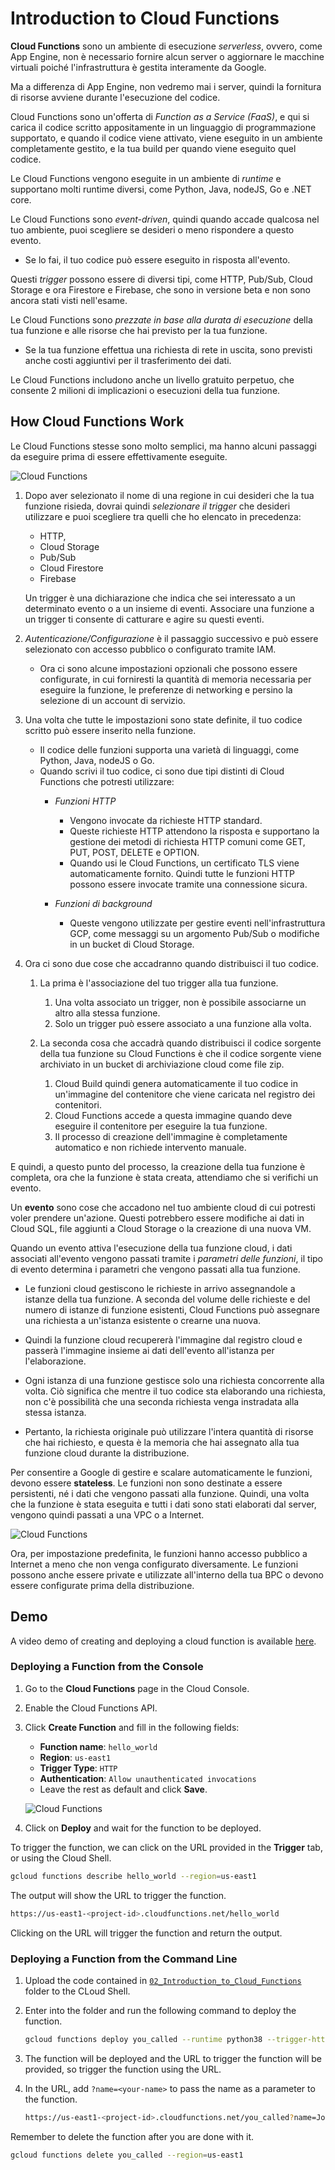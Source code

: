 # Introduction to Cloud Functions

**Cloud Functions** sono un ambiente di esecuzione *serverless*, ovvero, come App Engine, non è necessario fornire alcun server o aggiornare le macchine virtuali poiché l'infrastruttura è gestita interamente da Google.

Ma a differenza di App Engine, non vedremo mai i server, quindi la fornitura di risorse avviene durante l'esecuzione del codice.

Cloud Functions sono un'offerta di *Function as a Service (FaaS)*, e qui si carica il codice scritto appositamente in un linguaggio di programmazione supportato, e quando il codice viene attivato, viene eseguito in un ambiente completamente gestito, e la tua build per quando viene eseguito quel codice.

Le Cloud Functions vengono eseguite in un ambiente di *runtime* e supportano molti runtime diversi, come Python, Java, nodeJS, Go e .NET core.

Le Cloud Functions sono *event-driven*, quindi quando accade qualcosa nel tuo ambiente, puoi scegliere se desideri o meno rispondere a questo evento.

- Se lo fai, il tuo codice può essere eseguito in risposta all'evento.

Questi *trigger* possono essere di diversi tipi, come HTTP, Pub/Sub, Cloud Storage e ora Firestore e Firebase, che sono in versione beta e non sono ancora stati visti nell'esame.

Le Cloud Functions sono *prezzate in base alla durata di esecuzione* della tua funzione e alle risorse che hai previsto per la tua funzione.

- Se la tua funzione effettua una richiesta di rete in uscita, sono previsti anche costi aggiuntivi per il trasferimento dei dati.

Le Cloud Functions includono anche un livello gratuito perpetuo, che consente 2 milioni di implicazioni o esecuzioni della tua funzione.

## How Cloud Functions Work

Le Cloud Functions stesse sono molto semplici, ma hanno alcuni passaggi da eseguire prima di essere effettivamente eseguite.

![Cloud Functions](../images/02_Introduction_to_Cloud_Functions_01.png)

1. Dopo aver selezionato il nome di una regione in cui desideri che la tua funzione risieda, dovrai quindi *selezionare il trigger* che desideri utilizzare e puoi scegliere tra quelli che ho elencato in precedenza:

   - HTTP,
   - Cloud Storage
   - Pub/Sub
   - Cloud Firestore
   - Firebase

    Un trigger è una dichiarazione che indica che sei interessato a un determinato evento o a un insieme di eventi. Associare una funzione a un trigger ti consente di catturare e agire su questi eventi.

2. *Autenticazione/Configurazione* è il passaggio successivo e può essere selezionato con accesso pubblico o configurato tramite IAM.

   - Ora ci sono alcune impostazioni opzionali che possono essere configurate, in cui forniresti la quantità di memoria necessaria per eseguire la funzione, le preferenze di networking e persino la selezione di un account di servizio.

3. Una volta che tutte le impostazioni sono state definite, il tuo codice scritto può essere inserito nella funzione.

    - Il codice delle funzioni supporta una varietà di linguaggi, come Python, Java, nodeJS o Go.
    - Quando scrivi il tuo codice, ci sono due tipi distinti di Cloud Functions che potresti utilizzare:
      - *Funzioni HTTP*
        - Vengono invocate da richieste HTTP standard.
        - Queste richieste HTTP attendono la risposta e supportano la gestione dei metodi di richiesta HTTP comuni come GET, PUT, POST, DELETE e OPTION.
        - Quando usi le Cloud Functions, un certificato TLS viene automaticamente fornito. Quindi tutte le funzioni HTTP possono essere invocate tramite una connessione sicura.

      - *Funzioni di background*
        - Queste vengono utilizzate per gestire eventi nell'infrastruttura GCP, come messaggi su un argomento Pub/Sub o modifiche in un bucket di Cloud Storage.

4. Ora ci sono due cose che accadranno quando distribuisci il tuo codice.

   1. La prima è l'associazione del tuo trigger alla tua funzione.
      1. Una volta associato un trigger, non è possibile associarne un altro alla stessa funzione.
      2. Solo un trigger può essere associato a una funzione alla volta.

   2. La seconda cosa che accadrà quando distribuisci il codice sorgente della tua funzione su Cloud Functions è che il codice sorgente viene archiviato in un bucket di archiviazione cloud come file zip.
      1. Cloud Build quindi genera automaticamente il tuo codice in un'immagine del contenitore che viene caricata nel registro dei contenitori.
      2. Cloud Functions accede a questa immagine quando deve eseguire il contenitore per eseguire la tua funzione.
      3. Il processo di creazione dell'immagine è completamente automatico e non richiede intervento manuale.

E quindi, a questo punto del processo, la creazione della tua funzione è completa, ora che la funzione è stata creata, attendiamo che si verifichi un evento.

Un **evento** sono cose che accadono nel tuo ambiente cloud di cui potresti voler prendere un'azione. Questi potrebbero essere modifiche ai dati in Cloud SQL, file aggiunti a Cloud Storage o la creazione di una nuova VM.

Quando un evento attiva l'esecuzione della tua funzione cloud, i dati associati all'evento vengono passati tramite i *parametri delle funzioni*, il tipo di evento determina i parametri che vengono passati alla tua funzione.

- Le funzioni cloud gestiscono le richieste in arrivo assegnandole a istanze della tua funzione. A seconda del volume delle richieste e del numero di istanze di funzione esistenti, Cloud Functions può assegnare una richiesta a un'istanza esistente o crearne una nuova.

- Quindi la funzione cloud recupererà l'immagine dal registro cloud e passerà l'immagine insieme ai dati dell'evento all'istanza per l'elaborazione.

- Ogni istanza di una funzione gestisce solo una richiesta concorrente alla volta. Ciò significa che mentre il tuo codice sta elaborando una richiesta, non c'è possibilità che una seconda richiesta venga instradata alla stessa istanza.

- Pertanto, la richiesta originale può utilizzare l'intera quantità di risorse che hai richiesto, e questa è la memoria che hai assegnato alla tua funzione cloud durante la distribuzione.

Per consentire a Google di gestire e scalare automaticamente le funzioni, devono essere **stateless**. Le funzioni non sono destinate a essere persistenti, né i dati che vengono passati alla funzione. Quindi, una volta che la funzione è stata eseguita e tutti i dati sono stati elaborati dal server, vengono quindi passati a una VPC o a Internet.

![Cloud Functions](../images/02_Introduction_to_Cloud_Functions_02.png)

Ora, per impostazione predefinita, le funzioni hanno accesso pubblico a Internet a meno che non venga configurato diversamente. Le funzioni possono anche essere private e utilizzate all'interno della tua BPC o devono essere configurate prima della distribuzione.

## Demo

A video demo of creating and deploying a cloud function is available [here](https://youtu.be/jpno8FSqpc8?si=R8dHjcw2Nb8agkZE&t=63537).

### Deploying a Function from the Console

1. Go to the **Cloud Functions** page in the Cloud Console.
2. Enable the Cloud Functions API.
3. Click **Create Function** and fill in the following fields:
   - **Function name**: `hello_world`
   - **Region**: `us-east1`
   - **Trigger Type**: `HTTP`
   - **Authentication**: `Allow unauthenticated invocations`
   - Leave the rest as default and click **Save**.

    ![Cloud Functions](../images/02_Introduction_to_Cloud_Functions_03.png)

4. Click on **Deploy** and wait for the function to be deployed.

To trigger the function, we can click on the URL provided in the **Trigger** tab, or using the Cloud Shell.

```bash
gcloud functions describe hello_world --region=us-east1
```

The output will show the URL to trigger the function.

```bash
https://us-east1-<project-id>.cloudfunctions.net/hello_world
```

Clicking on the URL will trigger the function and return the output.

### Deploying a Function from the Command Line

1. Upload the code contained in [`02_Introduction_to_Cloud_Functions`](res\02_Introduction_to_Cloud_Functions) folder to the CLoud Shell.
2. Enter into the folder and run the following command to deploy the function.

    ```bash
    gcloud functions deploy you_called --runtime python38 --trigger-http --allow-unauthenticated
    ```

3. The function will be deployed and the URL to trigger the function will be provided, so trigger the function using the URL.

4. In the URL, add `?name=<your-name>` to pass the name as a parameter to the function.

    ```bash
    https://us-east1-<project-id>.cloudfunctions.net/you_called?name=John
    ```

Remember to delete the function after you are done with it.

```bash
gcloud functions delete you_called --region=us-east1
```
